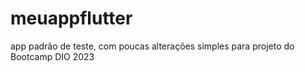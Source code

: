 # meuappflutter
app padrão de teste, com poucas alterações simples para projeto do Bootcamp DIO 2023
